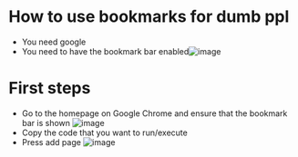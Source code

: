# How to use bookmarks for dumb ppl
- You need google
- You need to have the bookmark bar enabled![image](https://github.com/user-attachments/assets/0ed85ad0-0079-4e47-8989-917fbcaef2d0)

# First steps
- Go to the homepage on Google Chrome and ensure that the bookmark bar is shown ![image](https://github.com/user-attachments/assets/1238c901-9299-49d3-9ee1-06ed7a9ca42c)
- Copy the code that you want to run/execute
- Press add page ![image](https://github.com/user-attachments/assets/30c1141f-602d-4fed-9eda-fde0273c7d2a)
